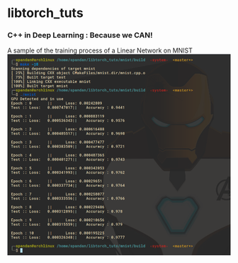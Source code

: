# libtorch_tuts
### C++ in Deep Learning : Because we CAN!

A sample of the training process of a Linear Network on MNIST
![MNIST Training](/mnist/mnist.png)
